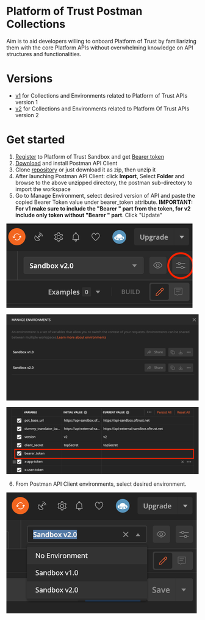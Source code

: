 # Platform of Trust Postman Collections
Aim is to aid developers willing to onboard Platform of Trust by familiarizing them with the core Platform APIs without overwhelming knowledge on API structures and functionalities.

# Versions
- [v1](https://github.com/PlatformOfTrust/rest-client-packages/tree/master/postman/v1) for Collections and Environments related to Platform of Trust APIs version 1
- [v2](https://github.com/PlatformOfTrust/rest-client-packages/tree/master/postman/v2) for Collections and Environments related to Platform Of Trust APIs version 2

# Get started
1. [Register](https://world-sandbox.oftrust.net/) to Platform of Trust Sandbox and get [Bearer token](https://developer.oftrust.net/guides/get-bearer-token/#how-to-get-bearer-token)
2. [Download](https://www.postman.com/downloads/) and install Postman API Client
3. Clone [repository](https://github.com/PlatformOfTrust/rest-client-packages) or just download it as zip, then unzip it
4. After launching Postman API Client: click **Import**, Select **Folder** and browse to the above unzipped directory, the postman sub-directory to import the workspace
5. Go to Manage Environment, select desired version of API and paste the copied Bearer Token value under bearer_token attribute. **IMPORTANT: For v1 make sure to include the "Bearer " part from the token, for v2 include only token without "Bearer " part**. Click "Update"

![Select "manage environment](./images/manage_env.png)

![Select "select version](./images/select_env.png)

![Paste token](./images/bearer_token.png)

6. From Postman API Client environments, select desired environment.

![Paste token](./images/environment.png)

